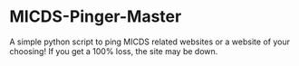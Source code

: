 # MICDS-Pinger-Master
A simple python script to ping MICDS related websites or a website of your choosing! If you get a 100% loss, the site may be down.
